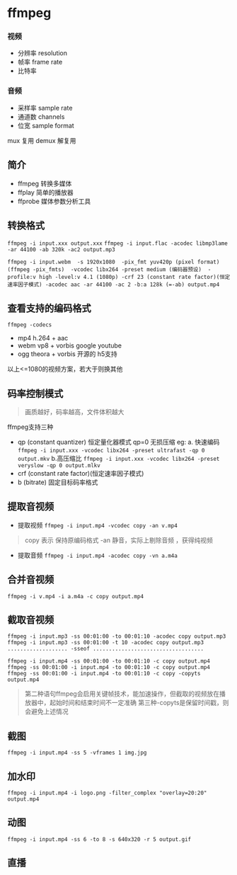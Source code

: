 # ffmpeg


### 视频
- 分辨率 resolution
- 帧率 frame rate
- 比特率

### 音频
- 采样率 sample rate
- 通道数 channels
- 位宽 sample format


mux 复用
demux 解复用




## 简介
- ffmpeg 转换多媒体
- ffplay 简单的播放器
- ffprobe 媒体参数分析工具

## 转换格式

`ffmpeg -i input.xxx output.xxx`
`ffmpeg -i input.flac -acodec libmp3lame -ar 44100 -ab 320k -ac2 output.mp3`

`ffmpeg -i input.webm 
	-s 1920x1080 
	-pix_fmt yuv420p (pixel format)(ffmpeg -pix_fmts) 
	-vcodec libx264
	-preset medium (编码器预设) 
	-profile:v high
	-level:v 4.1 (1080p)
	-crf 23 (constant rate factor)(恒定速率因子模式)
	-acodec aac
	-ar 44100
	-ac 2
	-b:a 128k (=-ab)
	output.mp4
	`

## 查看支持的编码格式

`ffmpeg -codecs`

- mp4			h.264 + aac 
- webm		vp8 + vorbis google youtube 
- ogg			theora + vorbis   开源的 h5支持 

以上<=1080的视频方案，若大于则换其他

## 码率控制模式
> 画质越好，码率越高，文件体积越大 

ffmpeg支持三种
- qp (constant quantizer) 恒定量化器模式
qp=0 无损压缩
eg:
a. 快速编码 `ffmpeg -i input.xxx -vcodec libx264 -preset ultrafast -qp 0 output.mkv`
b.高压缩比 `ffmpeg -i input.xxx -vcodec libx264 -preset veryslow -qp 0 output.mlkv `
- crf  (constant rate factor)(恒定速率因子模式)
- b (bitrate) 固定目标码率格式

## 提取音视频
- 提取视频
`ffmpeg -i input.mp4 -vcodec copy -an v.mp4`
> copy 表示 保持原编码格式
> -an 静音，实际上剔除音频 ，获得纯视频

- 提取音频
`ffmpeg -i input.mp4 -acodec copy -vn a.m4a`

## 合并音视频

`ffmpeg -i v.mp4 -i a.m4a -c copy output.mp4`

## 截取音视频

`ffmpeg -i input.mp3 -ss 00:01:00 -to 00:01:10 -acodec copy output.mp3`
`ffmpeg -i input.mp3 -ss 00:01:00 -t 10 -acodec copy output.mp3`
`................... -sseof ...................................`

`ffmpeg -i input.mp4 -ss 00:01:00 -to 00:01:10 -c copy output.mp4`
`ffmpeg -ss 00:01:00 -i input.mp4 -to 00:01:10 -c copy output.mp4`
`ffmpeg -ss 00:01:00 -i input.mp4 -to 00:01:10 -c copy -copyts output.mp4`
> 第二种语句ffmpeg会启用关键帧技术，能加速操作，但截取的视频放在播放器中，起始时间和结束时间不一定准确
> 第三种-copyts是保留时间戳，则会避免上述情况

## 截图

`ffmpeg -i input.mp4 -ss 5 -vframes 1 img.jpg`

## 加水印

`ffmpeg -i input.mp4 -i logo.png -filter_complex "overlay=20:20" output.mp4`

## 动图

`ffmpeg -i input.mp4 -ss 6 -to 8 -s 640x320 -r 5 output.gif`

## 直播







